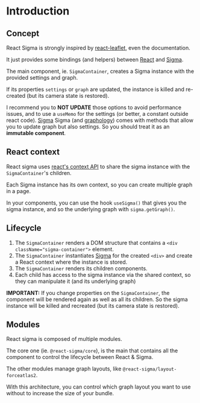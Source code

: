 # Introduction

## Concept

React Sigma is strongly inspired by [react-leaflet](https://react-leaflet.js.org), even the documentation.

It just provides some bindings (and helpers) between [React](https://reactjs.org/) and [Sigma](https://www.sigmajs.org/).

The main component, ie. `SigmaContainer`, creates a Sigma instance with the provided settings and graph.

If its properties `settings` or `graph` are updated, the instance is killed and re-created (but its camera state is restored).

I recommend you to **NOT UPDATE** those options to avoid performance issues, and to use a `useMemo` for the settings (or better, a constant outside react code).
[Sigma](https://www.sigmajs.org/) Sigma (and [graphology](https://graphology.github.io/)) comes with methods that allow you to update graph but also settings.
So you should treat it as an **immutable component**.

## React context

React sigma uses [react's context API](https://reactjs.org/docs/context.html) to share the sigma instance with the `SigmaContainer`'s children.

Each Sigma instance has its own context, so you can create multiple graph in a page.

In your components, you can use the hook `useSigma()` that gives you the sigma instance, and so the underlying graph with `sigma.getGraph()`.

## Lifecycle

1. The `SigmaContainer` renders a DOM structure that contains a `<div className="sigma-container">` element.
1. The `SigmaContainer` instantiates [Sigma](https://www.sigmajs.org/) for the created `<div>` and create a React context where the instance is stored.
1. The `SigmaContainer` renders its children components.
1. Each child has access to the sigma instance via the shared context, so they can manipulate it (and its underlying graph)

**IMPORTANT:** If you change properties on the `SigmaContainer`, the component will be rendered again as well as all its children. So the sigma instance will be killed and recreated (but its camera state is restored).

## Modules

React sigma is composed of multiple modules.

The core one (ie. `@react-sigma/core`), is the main that contains all the component to control the lifecycle between React & Sigma.

The other modules manage graph layouts, like `@react-sigma/layout-forceatlas2`.

With this architecture, you can control which graph layout you want to use without to increase the size of your bundle.
